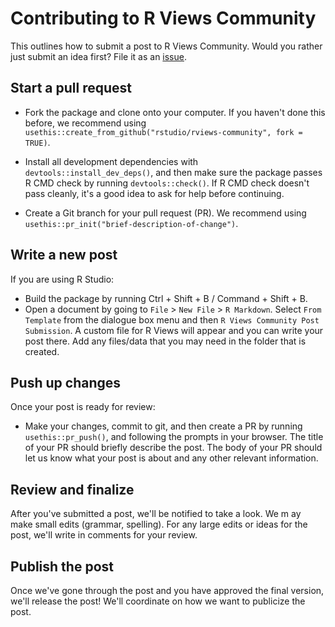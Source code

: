 # Contributing to R Views Community

This outlines how to submit a post to R Views Community. Would you rather just submit an idea first? File it as an [issue](https://github.com/rstudio/rviews-community/issues).

## Start a pull request

*   Fork the package and clone onto your computer. If you haven't done this before, we recommend using `usethis::create_from_github("rstudio/rviews-community", fork = TRUE)`.

*   Install all development dependencies with `devtools::install_dev_deps()`, and then make sure the package passes R CMD check by running `devtools::check()`. 
    If R CMD check doesn't pass cleanly, it's a good idea to ask for help before continuing. 
*   Create a Git branch for your pull request (PR). We recommend using `usethis::pr_init("brief-description-of-change")`.

## Write a new post

If you are using R Studio:

* Build the package by running Ctrl + Shift + B / Command + Shift + B.
* Open a document by going to `File` > `New File` > `R Markdown`. Select `From Template` from the dialogue box menu and then `R Views Community Post Submission`. A custom file for R Views will appear and you can write your post there. Add any files/data that you may need in the folder that is created.

## Push up changes

Once your post is ready for review:

*   Make your changes, commit to git, and then create a PR by running `usethis::pr_push()`, and following the prompts in your browser.
    The title of your PR should briefly describe the post.
    The body of your PR should let us know what your post is about and any other relevant information.

## Review and finalize

After you've submitted a post, we'll be notified to take a look. We m ay make small edits (grammar, spelling). For any large edits or ideas for the post, we'll write in comments for your review.

## Publish the post

Once we've gone through the post and you have approved the final version, we'll release the post! We'll coordinate on how we want to publicize the post.
